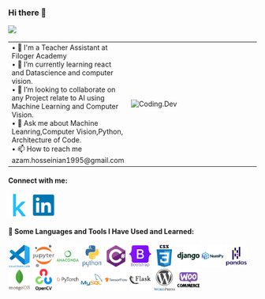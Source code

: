 ### Hi there 👋
![](https://komarev.com/ghpvc/?username=azamhosseinian&color=ff69b4)
</table>

<table>
  <tr>
    <td>
      • 🔭 I'm a Teacher Assistant at Filoger Academy <br/>
      • 🌱 I’m currently learning react and Datascience and computer vision.<br/>
      • 👯 I’m looking to collaborate on any Project relate to AI using Machine Learning and Computer Vision.<br/>
      • 💬 Ask me about Machine Leanring,Computer Vision,Python, Architecture of Code.<br/>
      • 📫 How to reach me azam.hosseinian1995@gmail.com<br/>
    </td>
    <td>
      <img align="right" alt="Coding.Dev" width="400" src="https://media.giphy.com/media/L1R1tvI9svkIWwpVYr/giphy.gif">
    </td>
  </tr>
</table>



#### Connect with me:

[<img src="https://github.com/devicons/devicon/blob/v2.15.1/icons/kaggle/kaggle-original.svg" alt="kaggle" width="45" height="45"/>](https://www.kaggle.com/azalhosseinian95)
[<img src="https://github.com/devicons/devicon/blob/v2.15.1/icons/linkedin/linkedin-original.svg" alt="linkedin" width="45" height="45"/>](https://www.linkedin.com/in/azamhosseinian/)


#### 🚀 Some Languages and Tools I Have Used and Learned:

<p align="left">
<img src="https://github.com/devicons/devicon/blob/v2.15.1/icons/vscode/vscode-original-wordmark.svg" alt="vscode" width="45" height="45"/>
<img src="https://github.com/devicons/devicon/blob/v2.15.1/icons/jupyter/jupyter-original-wordmark.svg" alt="jupyter" width="45" height="45"/>
<img src="https://github.com/devicons/devicon/blob/v2.15.1/icons/anaconda/anaconda-original-wordmark.svg" alt="anaconda" width="45" height="45"/>
<img src="https://github.com/devicons/devicon/blob/v2.15.1/icons/python/python-original-wordmark.svg" alt="python" width="45" height="45"/>
<img src="https://github.com/devicons/devicon/blob/v2.15.1/icons/csharp/csharp-original.svg " alt="csharp" width="45" height="45"/>

<img src="https://github.com/devicons/devicon/blob/v2.15.1/icons/bootstrap/bootstrap-original-wordmark.svg" alt="bootstrap" width="45" height="45"/>
<img src="https://github.com/devicons/devicon/blob/v2.15.1/icons/css3/css3-original-wordmark.svg" alt="css3" width="45" height="45"/>
<img src="https://github.com/devicons/devicon/blob/v2.15.1/icons/django/django-plain-wordmark.svg" alt="django" width="45" height="45"/>
<img src="https://github.com/devicons/devicon/blob/v2.15.1/icons/numpy/numpy-original-wordmark.svg" alt="numpy" width="45" height="45"/>
<img src="https://github.com/devicons/devicon/blob/v2.15.1/icons/pandas/pandas-original-wordmark.svg" alt="pandas" width="45" height="45"/>
<img src="https://github.com/devicons/devicon/blob/v2.15.1/icons/mongodb/mongodb-original-wordmark.svg" alt="mongodb" width="45" height="45"/>
<img src="https://github.com/devicons/devicon/blob/v2.15.1/icons/opencv/opencv-original-wordmark.svg" alt="opencv" width="45" height="45"/>
<img src="https://github.com/devicons/devicon/blob/v2.15.1/icons/pytorch/pytorch-original-wordmark.svg" alt="pytorch" width="45" height="45"/>
<img src="https://github.com/devicons/devicon/blob/v2.15.1/icons/mysql/mysql-original-wordmark.svg" alt="mysql" width="45" height="45"/>
<img src="https://github.com/devicons/devicon/blob/v2.15.1/icons/tensorflow/tensorflow-original-wordmark.svg" alt="tensorflow" width="45" height="45"/>
<img src="https://github.com/devicons/devicon/blob/v2.15.1/icons/flask/flask-original-wordmark.svg" alt="flask" width="45" height="45"/>
<img src="https://github.com/devicons/devicon/blob/v2.15.1/icons/wordpress/wordpress-original.svg" alt="wordpress" width="45" height="45"/>
<img src="https://github.com/devicons/devicon/blob/v2.15.1/icons/woocommerce/woocommerce-original-wordmark.svg" alt="woocommerce" width="45" height="45"/>









</p>
<!--
**AzamHosseinian/AzamHosseinian** is a ✨ _special_ ✨ repository because its `README.md` (this file) appears on your GitHub profile.

Here are some ideas to get you started:


- 🔭 I’m currently working on Datascience.
- 🌱 I’m currently learning ...
- 👯 I’m looking to collaborate on ...
- 🤔 I’m looking for help with ...
- 💬 Ask me about ...
- 📫 How to reach me: ...


